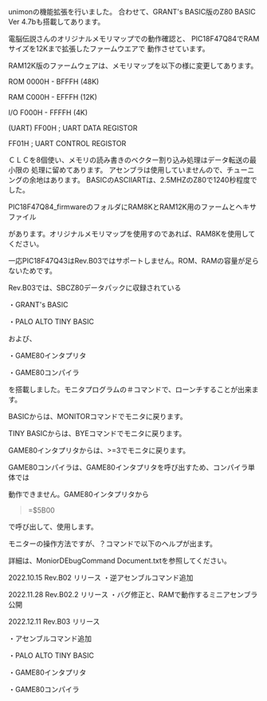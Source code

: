 unimonの機能拡張を行いました。
合わせて、GRANT's BASIC版のZ80 BASIC Ver 4.7bも搭載してあります。

電脳伝説さんのオリジナルメモリマップでの動作確認と、
PIC18F47Q84でRAMサイズを12Kまで拡張したファームウエアで
動作させています。

RAM12K版のファームウェアは、メモリマップを以下の様に変更してあります。

ROM 0000H - BFFFH (48K)

RAM C000H - EFFFH (12K)

I/O F000H - FFFFH (4K)

(UART)
FF00H	; UART DATA REGISTOR

FF01H	; UART CONTROL REGISTOR

ＣＬＣを8個使い、メモリの読み書きのベクター割り込み処理はデータ転送の最小限の
処理に留めてあります。
アセンブラは使用していませんので、チューニングの余地はあります。
BASICのASCIIARTは、2.5MHZのZ80で1240秒程度でした。


PIC18F47Q84_firmwareのフォルダにRAM8KとRAM12K用のファームとヘキサファイル

があります。オリジナルメモリマップを使用すのであれば、RAM8Kを使用してください。

一応PIC18F47Q43はRev.B03ではサポートしません。ROM、RAMの容量が足らないためです。

Rev.B03では、SBCZ80データパックに収録されている

・GRANT's BASIC

・PALO ALTO TINY BASIC

および、

・GAME80インタプリタ

・GAME80コンパイラ

を搭載しました。モニタプログラムの＃コマンドで、ローンチすることが出来ます。

BASICからは、MONITORコマンドでモニタに戻ります。

TINY BASICからは、BYEコマンドでモニタに戻ります。

GAME80インタプリタからは、>=3でモニタに戻ります。

GAME80コンパイラは、GAME80インタプリタを呼び出すため、コンパイラ単体では

動作できません。GAME80インタプリタから

>=$5B00

で呼び出して、使用します。


モニターの操作方法ですが、？コマンドで以下のヘルプが出ます。

詳細は、MoniorDEbugCommand Document.txtを参照してください。


2022.10.15
Rev.B02 リリース
・逆アセンブルコマンド追加

2022.11.28
Rev.B02.2 リリース
・バグ修正と、RAMで動作するミニアセンブラ公開

2022.12.11
Rev.B03 リリース

・アセンブルコマンド追加
  
・PALO ALTO TINY BASIC
  
・GAME80インタプリタ
  
・GAME80コンパイラ
